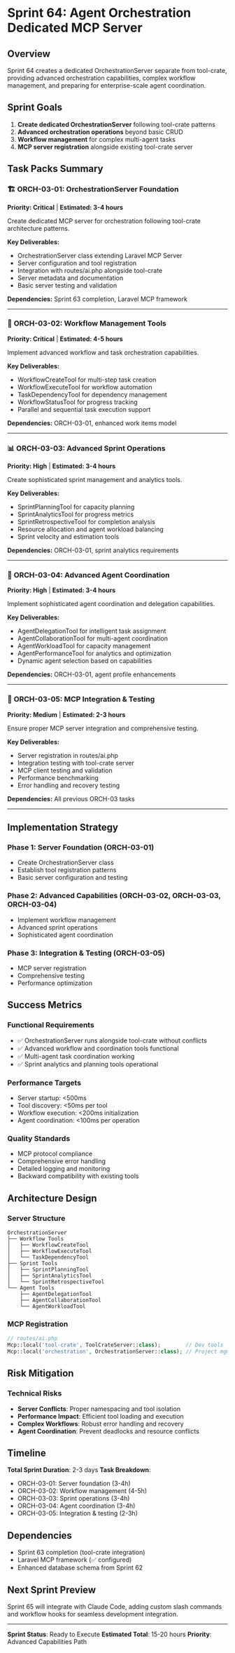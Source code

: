 # Sprint 64: Agent Orchestration Dedicated MCP Server

## Overview
Sprint 64 creates a dedicated OrchestrationServer separate from tool-crate, providing advanced orchestration capabilities, complex workflow management, and preparing for enterprise-scale agent coordination.

## Sprint Goals
1. **Create dedicated OrchestrationServer** following tool-crate patterns
2. **Advanced orchestration operations** beyond basic CRUD
3. **Workflow management** for complex multi-agent tasks
4. **MCP server registration** alongside existing tool-crate server

## Task Packs Summary

### 🏗️ **ORCH-03-01: OrchestrationServer Foundation**
**Priority: Critical** | **Estimated: 3-4 hours**

Create dedicated MCP server for orchestration following tool-crate architecture patterns.

**Key Deliverables:**
- OrchestrationServer class extending Laravel MCP Server
- Server configuration and tool registration
- Integration with routes/ai.php alongside tool-crate
- Server metadata and documentation
- Basic server testing and validation

**Dependencies:** Sprint 63 completion, Laravel MCP framework

---

### 🔄 **ORCH-03-02: Workflow Management Tools**
**Priority: Critical** | **Estimated: 4-5 hours**

Implement advanced workflow and task orchestration capabilities.

**Key Deliverables:**
- WorkflowCreateTool for multi-step task creation
- WorkflowExecuteTool for workflow automation
- TaskDependencyTool for dependency management
- WorkflowStatusTool for progress tracking
- Parallel and sequential task execution support

**Dependencies:** ORCH-03-01, enhanced work items model

---

### 📊 **ORCH-03-03: Advanced Sprint Operations**
**Priority: High** | **Estimated: 3-4 hours**

Create sophisticated sprint management and analytics tools.

**Key Deliverables:**
- SprintPlanningTool for capacity planning
- SprintAnalyticsTool for progress metrics
- SprintRetrospectiveTool for completion analysis
- Resource allocation and agent workload balancing
- Sprint velocity and estimation tools

**Dependencies:** ORCH-03-01, sprint analytics requirements

---

### 🤖 **ORCH-03-04: Advanced Agent Coordination**
**Priority: High** | **Estimated: 3-4 hours**

Implement sophisticated agent coordination and delegation capabilities.

**Key Deliverables:**
- AgentDelegationTool for intelligent task assignment
- AgentCollaborationTool for multi-agent coordination
- AgentWorkloadTool for capacity management
- AgentPerformanceTool for analytics and optimization
- Dynamic agent selection based on capabilities

**Dependencies:** ORCH-03-01, agent profile enhancements

---

### 🔌 **ORCH-03-05: MCP Integration & Testing**
**Priority: Medium** | **Estimated: 2-3 hours**

Ensure proper MCP server integration and comprehensive testing.

**Key Deliverables:**
- Server registration in routes/ai.php
- Integration testing with tool-crate server
- MCP client testing and validation
- Performance benchmarking
- Error handling and recovery testing

**Dependencies:** All previous ORCH-03 tasks

---

## Implementation Strategy

### Phase 1: Server Foundation (ORCH-03-01)
- Create OrchestrationServer class
- Establish tool registration patterns
- Basic server configuration and testing

### Phase 2: Advanced Capabilities (ORCH-03-02, ORCH-03-03, ORCH-03-04)
- Implement workflow management
- Advanced sprint operations
- Sophisticated agent coordination

### Phase 3: Integration & Testing (ORCH-03-05)
- MCP server registration
- Comprehensive testing
- Performance optimization

## Success Metrics

### Functional Requirements
- ✅ OrchestrationServer runs alongside tool-crate without conflicts
- ✅ Advanced workflow and coordination tools functional
- ✅ Multi-agent task coordination working
- ✅ Sprint analytics and planning tools operational

### Performance Targets
- Server startup: <500ms
- Tool discovery: <50ms per tool
- Workflow execution: <200ms initialization
- Agent coordination: <100ms per operation

### Quality Standards
- MCP protocol compliance
- Comprehensive error handling
- Detailed logging and monitoring
- Backward compatibility with existing tools

## Architecture Design

### Server Structure
```
OrchestrationServer
├── Workflow Tools
│   ├── WorkflowCreateTool
│   ├── WorkflowExecuteTool
│   └── TaskDependencyTool
├── Sprint Tools
│   ├── SprintPlanningTool
│   ├── SprintAnalyticsTool
│   └── SprintRetrospectiveTool
└── Agent Tools
    ├── AgentDelegationTool
    ├── AgentCollaborationTool
    └── AgentWorkloadTool
```

### MCP Registration
```php
// routes/ai.php
Mcp::local('tool-crate', ToolCrateServer::class);        // Dev tools
Mcp::local('orchestration', OrchestrationServer::class); // Project mgmt
```

## Risk Mitigation

### Technical Risks
- **Server Conflicts**: Proper namespacing and tool isolation
- **Performance Impact**: Efficient tool loading and execution
- **Complex Workflows**: Robust error handling and recovery
- **Agent Coordination**: Prevent deadlocks and resource conflicts

## Timeline
**Total Sprint Duration**: 2-3 days
**Task Breakdown**:
- ORCH-03-01: Server foundation (3-4h)
- ORCH-03-02: Workflow management (4-5h)
- ORCH-03-03: Sprint operations (3-4h)
- ORCH-03-04: Agent coordination (3-4h)
- ORCH-03-05: Integration & testing (2-3h)

## Dependencies
- Sprint 63 completion (tool-crate integration)
- Laravel MCP framework (✅ configured)
- Enhanced database schema from Sprint 62

## Next Sprint Preview
Sprint 65 will integrate with Claude Code, adding custom slash commands and workflow hooks for seamless development integration.

---

**Sprint Status**: Ready to Execute
**Estimated Total**: 15-20 hours
**Priority**: Advanced Capabilities Path